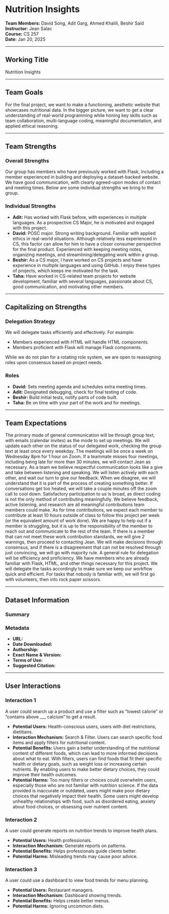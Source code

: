 # Nutrition Insights

**Team Members:** David Song, Adit Garg, Ahmed Khalili, Beshir Said  
**Instructor:** Jean Salac  
**Course:** CS 257  
**Date:** Jan 20, 2025  

---

## Working Title
Nutrition Insights

---

## Team Goals
For the final project, we want to make a functioning, aesthetic website that showcases nutritional data. In the bigger picture, we want to get a clear understanding of real-world programming while honing key skills such as team collaboration, multi-language coding, meaningful documentation, and applied ethical reasoning.

---

## Team Strengths

### Overall Strengths
Our group has members who have previously worked with Flask, including a member experienced in building and deploying a dataset-backed website. We have good communication, with clearly agreed-upon modes of contact and meeting times. Below are some individual strengths we bring to the group.

### Individual Strengths
- **Adit:** Has worked with Flask before, with experiences in multiple languages. As a prospective CS Major, he is motivated and engaged with this project.
- **David:** POSC major. Strong writing background. Familiar with applied ethics in real-world situations. Although relatively less experienced in CS, this factor can allow for him to have a closer consumer perspective for the final product. Experienced with keeping meeting notes, organizing meetings, and streamlining/delegating work within a group.
- **Beshir:** As a CS major, I have worked on CS projects and have experience in multiple languages and using GitHub. I enjoy these types of projects, which keeps me motivated for the task.
- **Taha:** Have worked in CS-related team projects for website development, familiar with several languages, passionate about CS, good communication, and motivating other members.

---

## Capitalizing on Strengths

### Delegation Strategy
We will delegate tasks efficiently and effectively. For example:
- Members experienced with HTML will handle HTML components.
- Members proficient with Flask will manage Flask components.

While we do not plan for a rotating role system, we are open to reassigning roles upon consensus based on project needs.

### Roles
- **David:** Sets meeting agenda and schedules extra meeting times.
- **Adit:** Designated debugging, check for final testing of code.
- **Beshir:** Build initial tests, notify parts of code built.
- **Taha:** Be on time with your part of the work and for meetings.

---

## Team Expectations

The primary mode of general communication will be through group text, with emails (calendar invites) as the mode to set up meetings. We will update each other on the status of our delegated work, checking the group text at least once every weekday. The meetings will be once a week on Wednesday 8pm for 1 hour on Zoom.  If a teammate misses four meetings, including being late for more than 30 minutes, we will contact Jean as necessary. 
As a team we believe respectful communication looks like a give and take between listening and speaking. We will listen actively with each other, and wait our turn to give our feedback. When we disagree, we will understand that it is part of the process of creating something better. If conversations get too heated, we will take a couple minutes off the zoom call to cool down. Satisfactory participation to us is broad, as direct coding is not the only method of contributing meaningfully. We believe feedback, active listening, and research are all meaningful contributions team members could make. As for time contributions, we expect each member to contribute at least 10 hours outside of class to follow this project per week (or the equivalent amount of work done). We are happy to help out if a member is struggling, but it is up to the responsibility of the member to reach out and communicate to the rest of the team. If there is a member that can not meet these work contribution standards, we will give 2 warnings, then proceed to contacting Jean. 
We will make decisions through consensus, and if there is a disagreement that can not be resolved through just convincing, we will go with majority rule. 
A general rule for delegation will be efficiency and proficiency. We have members who are already familiar with Flask, HTML, and other things necessary for this project. We will delegate the tasks accordingly to make sure we keep our workflow quick and efficient. For tasks that nobody is familiar with, we will first go with volunteers, then into rock paper scissors. 

---

## Dataset Information

### Summary

### Metadata
- **URL:**
- **Date Downloaded:**
- **Authorship:**
- **Exact Name & Version:**
- **Terms of Use:**
- **Suggested Citation:**

---

## User Interactions

### Interaction 1
A user could search up a product and use a filter such as “lowest calorie” or “contains above ___ calcium” to get a result.
- **Potential Users:** Health-conscious users, users with diet restrictions, dietitians.
- **Interaction Mechanism:** Search & Filter. Users can search specific food items and apply filters for nutritional content.
- **Potential Benefits:** Users gain a better understanding of the nutritional content of different foods, which can lead to more informed decisions about what to eat. With filters, users can find foods that fit their specific health or dietary goals, such as weight loss or increasing certain nutrients. By enabling users to make better dietary choices, they could improve their health outcomes.
- **Potential Harms:** Too many filters or choices could overwhelm users, especially those who are not familiar with nutrition science. If the data provided is inaccurate or outdated, users might make poor dietary choices that negatively impact their health. Some users might develop unhealthy relationships with food, such as disordered eating, anxiety about food choices, or obsessing over nutrient content.

### Interaction 2
A user could generate reports on nutrition trends to improve health plans.
- **Potential Users:** Health professionals.
- **Interaction Mechanism:** Generate reports on patterns.
- **Potential Benefits:** Helps professionals guide clients better.
- **Potential Harms:** Misleading trends may cause poor advice.

### Interaction 3
A user could use a dashboard to view food trends for menu planning.
- **Potential Users:** Restaurant managers.
- **Interaction Mechanism:** Dashboard showing trends.
- **Potential Benefits:** Helps create better menus.
- **Potential Harms:** Ignoring uncommon diets.
